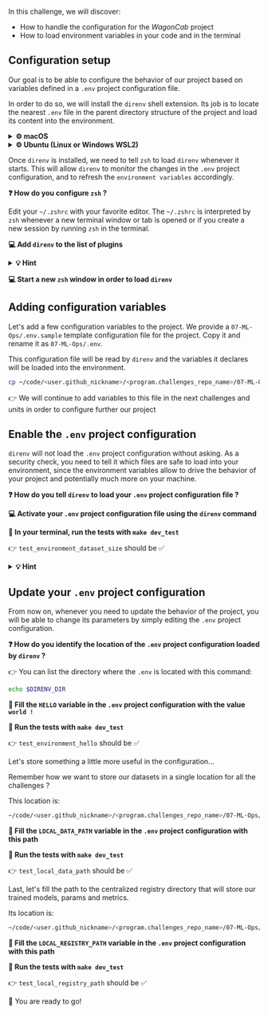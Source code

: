 
[//]: # ( challenge tech stack: direnv )

[//]: # ( challenge presentation )

In this challenge, we will discover:
- How to handle the configuration for the _WagonCab_ project
- How to load environment variables in your code and in the terminal

[//]: # ( challenge instructions )

## Configuration setup

Our goal is to be able to configure the behavior of our project based on variables defined in a `.env` project configuration file.

In order to do so, we will install the `direnv` shell extension. Its job is to locate the nearest `.env` file in the parent directory structure of the project and load its content into the environment.

<details>
  <summary markdown='span'><strong> ⚙️ macOS </strong></summary>


  ``` bash
  brew install direnv
  ```
</details>

<details>
  <summary markdown='span'><strong> ⚙️ Ubuntu (Linux or Windows WSL2) </strong></summary>


  ``` bash
  sudo apt update
  sudo apt install -y direnv
  ```
</details>

Once `direnv` is installed, we need to tell `zsh` to load `direnv` whenever it starts. This will allow `direnv` to monitor the changes in the `.env` project configuration, and to refresh the `environment variables` accordingly.

**❓ How do you configure `zsh` ?**

Edit your `~/.zshrc` with your favorite editor. The `~/.zshrc` is interpreted by `zsh` whenever a new terminal window or tab is opened or if you create a new session by running `zsh` in the terminal.

**💻 Add `direnv` to the list of plugins**

<details>
  <summary markdown='span'><strong> 💡 Hint </strong></summary>


  Open the ressources files:

  ``` bash
  code ~/.zshrc
  ```

  The list of plugins is located at the start of the files and should look this this when you add `direnv`:

  ``` bash
  plugins=(git gitfast last-working-dir common-aliases zsh-syntax-highlighting history-substring-search pyenv direnv)
  ```
</details>

**💻 Start a new `zsh` window in order to load `direnv`**

## Adding configuration variables

Let's add a few configuration variables to the project. We provide a `07-ML-Ops/.env.sample` template configuration file for the project. Copy it and rename it as `07-ML-Ops/.env`.

This configuration file will be read by `direnv` and the variables it declares will be loaded into the environment.

``` bash
cp ~/code/<user.github_nickname>/<program.challenges_repo_name>/07-ML-Ops/.env.sample ~/code/<user.github_nickname>/<program.challenges_repo_name>/07-ML-Ops/.env
```

👉 We will continue to add variables to this file in the next challenges and units in order to configure further our project

## Enable the `.env` project configuration

`direnv` will not load the `.env` project configuration without asking. As a security check, you need to tell it which files are safe to load into your environment, since the environment variables allow to drive the behavior of your project and potentially much more on your machine.

**❓ How do you tell `direnv` to load your `.env` project configuration file ?**

**💻 Activate your `.env` project configuration file using the `direnv` command**

**🧪 In your terminal, run the tests with `make dev_test`**

👉 `test_environment_dataset_size` should be ✅

<details>
  <summary markdown='span'><strong> 💡 Hint </strong></summary>


  You can retrieve info on how `direnv` works with:

  ``` bash
  direnv --help
  ```

  In order to activate your `.env` project configuration file:

  ``` bash
  cd ~/code/<user.github_nickname>/<program.challenges_repo_name>/07-ML-Ops
  direnv allow .
  ```
</details>

## Update your `.env` project configuration

From now on, whenever you need to update the behavior of the project, you will be able to change its parameters by simply editing the `.env` project configuration.

**❓ How do you identify the location of the `.env` project configuration loaded by `direnv` ?**

👉 You can list the directory where the `.env` is located with this command:

``` bash
echo $DIRENV_DIR
```

**📝 Fill the `HELLO` variable in the `.env` project configuration with the value `world !`**

**🧪 Run the tests with `make dev_test`**

👉 `test_environment_hello` should be ✅

Let's store something a little more useful in the configuration...

Remember how we want to store our datasets in a single location for all the challenges ?

This location is:

``` bash
~/code/<user.github_nickname>/<program.challenges_repo_name>/07-ML-Ops/data
```

**📝 Fill the `LOCAL_DATA_PATH` variable in the `.env` project configuration with this path**

**🧪 Run the tests with `make dev_test`**

👉 `test_local_data_path` should be ✅

Last, let's fill the path to the centralized registry directory that will store our trained models, params and metrics.

Its location is:

``` bash
~/code/<user.github_nickname>/<program.challenges_repo_name>/07-ML-Ops/registry
```

**📝 Fill the `LOCAL_REGISTRY_PATH` variable in the `.env` project configuration with this path**

**🧪 Run the tests with `make dev_test`**

👉 `test_local_registry_path` should be ✅

🏁 You are ready to go!
